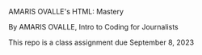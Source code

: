 AMARIS OVALLE's HTML: Mastery

By AMARIS OVALLE, Intro to Coding for Journalists

This repo is a class assignment due September 8, 2023
